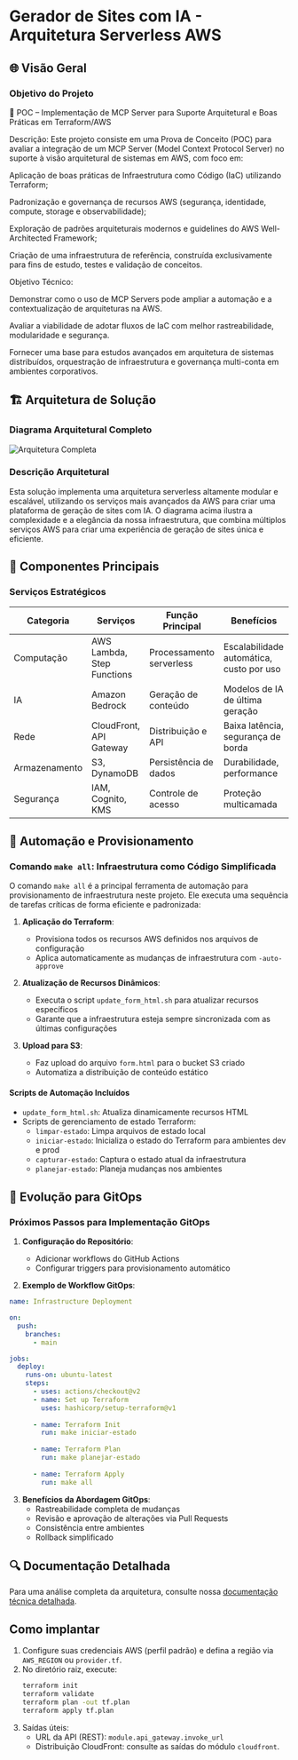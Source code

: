 # Gerador de Sites com IA - Arquitetura Serverless AWS

## 🌐 Visão Geral

### Objetivo do Projeto
📌 POC – Implementação de MCP Server para Suporte Arquitetural e Boas Práticas em Terraform/AWS

Descrição:
Este projeto consiste em uma Prova de Conceito (POC) para avaliar a integração de um MCP Server (Model Context Protocol Server) no suporte à visão arquitetural de sistemas em AWS, com foco em:

Aplicação de boas práticas de Infraestrutura como Código (IaC) utilizando Terraform;

Padronização e governança de recursos AWS (segurança, identidade, compute, storage e observabilidade);

Exploração de padrões arquiteturais modernos e guidelines do AWS Well-Architected Framework;

Criação de uma infraestrutura de referência, construída exclusivamente para fins de estudo, testes e validação de conceitos.

Objetivo Técnico:

Demonstrar como o uso de MCP Servers pode ampliar a automação e a contextualização de arquiteturas na AWS.

Avaliar a viabilidade de adotar fluxos de IaC com melhor rastreabilidade, modularidade e segurança.

Fornecer uma base para estudos avançados em arquitetura de sistemas distribuídos, orquestração de infraestrutura e governança multi-conta em ambientes corporativos.

## 🏗️ Arquitetura de Solução

### Diagrama Arquitetural Completo
![Arquitetura Completa](generated-diagrams/arquitetura.png)

### Descrição Arquitetural
Esta solução implementa uma arquitetura serverless altamente modular e escalável, utilizando os serviços mais avançados da AWS para criar uma plataforma de geração de sites com IA. O diagrama acima ilustra a complexidade e a elegância da nossa infraestrutura, que combina múltiplos serviços AWS para criar uma experiência de geração de sites única e eficiente.

## 🔑 Componentes Principais

### Serviços Estratégicos
| Categoria | Serviços | Função Principal | Benefícios |
|-----------|----------|-----------------|------------|
| Computação | AWS Lambda, Step Functions | Processamento serverless | Escalabilidade automática, custo por uso |
| IA | Amazon Bedrock | Geração de conteúdo | Modelos de IA de última geração |
| Rede | CloudFront, API Gateway | Distribuição e API | Baixa latência, segurança de borda |
| Armazenamento | S3, DynamoDB | Persistência de dados | Durabilidade, performance |
| Segurança | IAM, Cognito, KMS | Controle de acesso | Proteção multicamada |

## 🚀 Automação e Provisionamento

### Comando `make all`: Infraestrutura como Código Simplificada

O comando `make all` é a principal ferramenta de automação para provisionamento de infraestrutura neste projeto. Ele executa uma sequência de tarefas críticas de forma eficiente e padronizada:

1. **Aplicação do Terraform**: 
   - Provisiona todos os recursos AWS definidos nos arquivos de configuração
   - Aplica automaticamente as mudanças de infraestrutura com `-auto-approve`

2. **Atualização de Recursos Dinâmicos**:
   - Executa o script `update_form_html.sh` para atualizar recursos específicos
   - Garante que a infraestrutura esteja sempre sincronizada com as últimas configurações

3. **Upload para S3**:
   - Faz upload do arquivo `form.html` para o bucket S3 criado
   - Automatiza a distribuição de conteúdo estático

#### Scripts de Automação Incluídos

- `update_form_html.sh`: Atualiza dinamicamente recursos HTML
- Scripts de gerenciamento de estado Terraform:
  - `limpar-estado`: Limpa arquivos de estado local
  - `iniciar-estado`: Inicializa o estado do Terraform para ambientes dev e prod
  - `capturar-estado`: Captura o estado atual da infraestrutura
  - `planejar-estado`: Planeja mudanças nos ambientes

## 🔄 Evolução para GitOps

### Próximos Passos para Implementação GitOps

1. **Configuração do Repositório**:
   - Adicionar workflows do GitHub Actions
   - Configurar triggers para provisionamento automático

2. **Exemplo de Workflow GitOps**:
```yaml
name: Infrastructure Deployment

on:
  push:
    branches:
      - main

jobs:
  deploy:
    runs-on: ubuntu-latest
    steps:
      - uses: actions/checkout@v2
      - name: Set up Terraform
        uses: hashicorp/setup-terraform@v1
      
      - name: Terraform Init
        run: make iniciar-estado
      
      - name: Terraform Plan
        run: make planejar-estado
      
      - name: Terraform Apply
        run: make all
```

3. **Benefícios da Abordagem GitOps**:
   - Rastreabilidade completa de mudanças
   - Revisão e aprovação de alterações via Pull Requests
   - Consistência entre ambientes
   - Rollback simplificado

## 🔍 Documentação Detalhada

Para uma análise completa da arquitetura, consulte nossa [documentação técnica detalhada](ARCHITECTURE.md).


## Como implantar

1. Configure suas credenciais AWS (perfil padrão) e defina a região via `AWS_REGION` ou `provider.tf`.
2. No diretório raiz, execute:
   ```bash
   terraform init
   terraform validate
   terraform plan -out tf.plan
   terraform apply tf.plan
   ```
3. Saídas úteis:
   - URL da API (REST): `module.api_gateway.invoke_url`
   - Distribuição CloudFront: consulte as saídas do módulo `cloudfront`.

